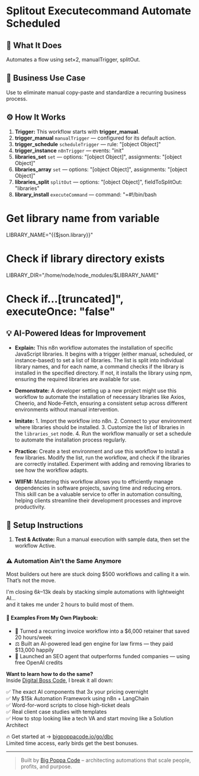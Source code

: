 # Splitout Executecommand Automate Scheduled
## 🚀 What It Does
Automates a flow using set×2, manualTrigger, splitOut.

## 💼 Business Use Case
Use to eliminate manual copy-paste and standardize a recurring business process.

## ⚙️ How It Works
1. **Trigger:** This workflow starts with **trigger_manual**.
2. **trigger_manual** `manualTrigger` — configured for its default action.
3. **trigger_schedule** `scheduleTrigger` — rule: "[object Object]"
4. **trigger_instance** `n8nTrigger` — events: "init"
5. **libraries_set** `set` — options: "[object Object]", assignments: "[object Object]"
6. **libraries_array** `set` — options: "[object Object]", assignments: "[object Object]"
7. **libraries_split** `splitOut` — options: "[object Object]", fieldToSplitOut: "libraries"
8. **library_install** `executeCommand` — command: "=#!/bin/bash

# Get library name from variable
LIBRARY_NAME="{{$json.library}}"

# Check if library directory exists
LIBRARY_DIR="/home/node/node_modules/$LIBRARY_NAME"

# Check if…[truncated]", executeOnce: "false"

## 💡 AI-Powered Ideas for Improvement
- **Explain:** This n8n workflow automates the installation of specific JavaScript libraries. It begins with a trigger (either manual, scheduled, or instance-based) to set a list of libraries. The list is split into individual library names, and for each name, a command checks if the library is installed in the specified directory. If not, it installs the library using npm, ensuring the required libraries are available for use.

- **Demonstrate:** A developer setting up a new project might use this workflow to automate the installation of necessary libraries like Axios, Cheerio, and Node-Fetch, ensuring a consistent setup across different environments without manual intervention.

- **Imitate:** 1. Import the workflow into n8n. 2. Connect to your environment where libraries should be installed. 3. Customize the list of libraries in the `libraries_set` node. 4. Run the workflow manually or set a schedule to automate the installation process regularly.

- **Practice:** Create a test environment and use this workflow to install a few libraries. Modify the list, run the workflow, and check if the libraries are correctly installed. Experiment with adding and removing libraries to see how the workflow adapts.

- **WIIFM:** Mastering this workflow allows you to efficiently manage dependencies in software projects, saving time and reducing errors. This skill can be a valuable service to offer in automation consulting, helping clients streamline their development processes and improve productivity.

## 🔧 Setup Instructions
1. **Test & Activate:** Run a manual execution with sample data, then set the workflow Active.

### ⚠️ Automation Ain’t the Same Anymore

Most builders out here are stuck doing $500 workflows and calling it a win.  
That’s not the move.  

I'm closing $6k–$13k deals by stacking simple automations with lightweight AI...  
and it takes me under 2 hours to build most of them.

#### 🧠 Examples From My Own Playbook:
- 🔁 Turned a recurring invoice workflow into a $6,000 retainer that saved 20 hours/week  
- ⚖️ Built an AI-powered lead gen engine for law firms — they paid $13,000 happily  
- 🚀 Launched an SEO agent that outperforms funded companies — using free OpenAI credits  

**Want to learn how to do the same?**  
Inside [Digital Boss Code](https://bigpoppacode.io/go/dbc), I break it all down:

✅ The exact AI components that 3x your pricing overnight  
✅ My $15k Automation Framework using n8n + LangChain  
✅ Word-for-word scripts to close high-ticket deals  
✅ Real client case studies with templates  
✅ How to stop looking like a tech VA and start moving like a Solution Architect  

🔥 Get started at → [bigpoppacode.io/go/dbc](https://bigpoppacode.io/go/dbc)  
Limited time access, early birds get the best bonuses.

---
> Built by [Big Poppa Code](https://bigpoppacode.io) – architecting automations that scale people, profits, and purpose.
